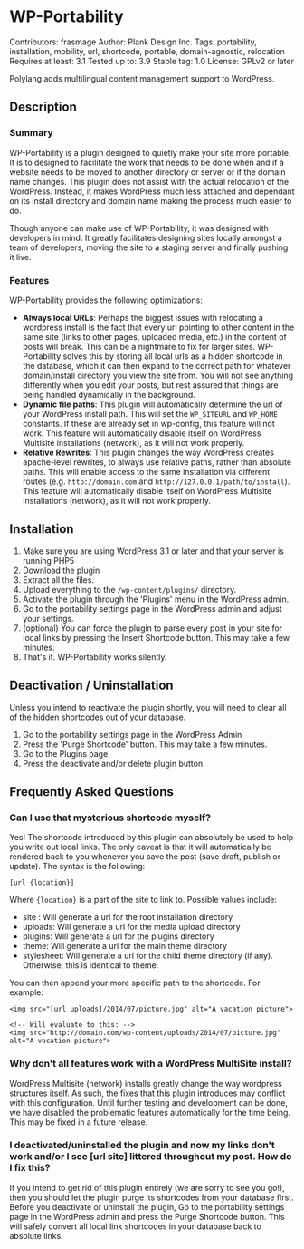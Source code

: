 # WP-Portability
Contributors: frasmage
Author: Plank Design Inc.
Tags: portability, installation, mobility, url, shortcode, portable, domain-agnostic, relocation
Requires at least: 3.1
Tested up to: 3.9
Stable tag: 1.0
License: GPLv2 or later

Polylang adds multilingual content management support to WordPress.

## Description

### Summary

WP-Portability is a plugin designed to quietly make your site more portable. It is to designed to facilitate the work that needs to be done when and if a website needs to be moved to another directory or server or if the domain name changes. This plugin does not assist with the actual relocation of the WordPress. Instead, it makes WordPress much less attached and dependant on its install directory and domain name making the process much easier to do.

Though anyone can make use of WP-Portability, it was designed with developers in mind. It greatly facilitates designing sites locally amongst a team of developers, moving the site to a staging server and finally pushing it live.

### Features

WP-Portability provides the following optimizations:

* **Always local URLs**: Perhaps the biggest issues with relocating a wordpress install is the fact that every url pointing to other content in the same site (links to other pages, uploaded media, etc.) in the content of posts will break. This can be a nightmare to fix for larger sites. WP-Portability solves this by storing all local urls as a hidden shortcode in the database, which it can then expand to the correct path for whatever domain/install directory you view the site from. You will not see anything differently when you edit your posts, but rest assured that things are being handled dynamically in the background.
* **Dynamic file paths**: This plugin will automatically determine the url of your WordPress install path. This will set the `WP_SITEURL` and `WP_HOME` constants. If these are already set in wp-config, this feature will not work. This feature will automatically disable itself on WordPress Multisite installations (network), as it will not work properly.
* **Relative Rewrites**: This plugin changes the way WordPress creates apache-level rewrites, to always use relative paths, rather than absolute paths. This will enable access to the same installation via different routes (e.g. `http://domain.com` and `http://127.0.0.1/path/to/install`). This feature will automatically disable itself on WordPress Multisite installations (network), as it will not work properly.

## Installation

1. Make sure you are using WordPress 3.1 or later and that your server is running PHP5
1. Download the plugin
1. Extract all the files.
1. Upload everything to the `/wp-content/plugins/` directory.
1. Activate the plugin through the 'Plugins' menu in the WordPress admin.
1. Go to the portability settings page in the WordPress admin and adjust your settings.
1. (optional) You can force the plugin to parse every post in your site for local links by pressing the Insert Shortcode button. This may take a few minutes.
1. That's it. WP-Portability works silently.

## Deactivation / Uninstallation

Unless you intend to reactivate the plugin shortly, you will need to clear all of the hidden shortcodes out of your database.

1. Go to the portability settings page in the WordPress Admin
1. Press the 'Purge Shortcode' button. This may take a few minutes.
1. Go to the Plugins page.
1. Press the deactivate and/or delete plugin button.


## Frequently Asked Questions

### Can I use that mysterious shortcode myself?

Yes! The shortcode introduced by this plugin can absolutely be used to help you write out local links. The only caveat is that it will automatically be rendered back to you whenever you save the post (save draft, publish or update). The syntax is the following:

    [url {location}]

Where `{location}` is a part of the site to link to. Possible values include:

* site : Will generate a url for the root installation directory
* uploads: Will generate a url for the media upload directory
* plugins: Will generate a url for the plugins directory
* theme: Will generate a url for the main theme directory
* stylesheet: Will generate a url for the child theme directory (if any). Otherwise, this is identical to theme.

You can then append your more specific path to the shortcode. For example:

    <img src="[url uploads]/2014/07/picture.jpg" alt="A vacation picture">

    <!-- Will evaluate to this: -->
    <img src="http://domain.com/wp-content/uploads/2014/07/picture.jpg" alt="A vacation picture">

### Why don't all features work with a WordPress MultiSite install?

WordPress Multisite (network) installs greatly change the way wordpress structures itself. As such, the fixes that this plugin introduces may conflict with this configuration. Until further testing and development can be done, we have disabled the problematic features automatically for the time being. This may be fixed in a future release.


### I deactivated/uninstalled the plugin and now my links don't work and/or I see [url site] littered throughout my post. How do I fix this?

If you intend to get rid of this plugin entirely (we are sorry to see you go!), then you should let the plugin purge its shortcodes from your database first. Before you deactivate or uninstall the plugin, Go to the portability settings page in the WordPress admin and press the Purge Shortcode button. This will safely convert all local link shortcodes in your database back to absolute links.

